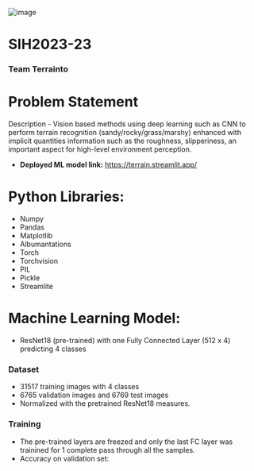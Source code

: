 ![image](https://github.com/manavjain2005/SIH2023-23/assets/112813661/f9f3a5b2-15c3-4605-b8f1-54c16a65e951)

# SIH2023-23
### Team Terrainto
# Problem Statement
Description - Vision based methods using deep learning such as CNN to perform terrain recognition (sandy/rocky/grass/marshy) enhanced with implicit quantities information such as the roughness, slipperiness, an important aspect for high-level environment perception.
- **Deployed ML model link:** https://terrain.streamlit.app/
# Python Libraries:
- Numpy
- Pandas
- Matplotlib
- Albumantations
- Torch
- Torchvision
- PIL
- Pickle
- Streamlite

# Machine Learning Model:
- ResNet18 (pre-trained) with one Fully Connected Layer (512 x 4) predicting 4 classes
### Dataset
- 31517 training images with 4 classes
- 6765 validation images and 6769 test images
- Normalized with the pretrained ResNet18 measures.

### Training
- The pre-trained layers are freezed and only the last FC layer was trainined for 1 complete pass through all the samples.
- Accuracy on validation set: 

